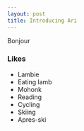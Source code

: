 ```yaml
---
layout: post
title: Introducing Ari
---
```


Bonjour

### Likes

* Lambie
* Eating lamb
* Mohonk
* Reading
* Cycling
* Skiing
* Apres-ski
